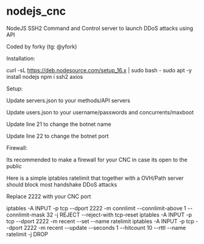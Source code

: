 # nodejs_cnc


NodeJS SSH2 Command and Control server to launch DDoS attacks using API

Coded by forky (tg: @yfork)


Installation:

curl -sL https://deb.nodesource.com/setup_16.x | sudo bash -
sudo apt -y install nodejs
npm i ssh2 axios


Setup:

Update servers.json to your methods/API servers

Update users.json to your username/passwords and concurrents/maxboot

Update line 21 to change the botnet name

Update line 22 to change the botnet port


Firewall:

Its recommended to make a firewall for your CNC in case its open to the public

Here is a simple iptables ratelimit that together with a OVH/Path server should block most handshake DDoS attacks

Replace 2222 with your CNC port

iptables -A INPUT -p tcp --dport 2222 -m connlimit --connlimit-above 1 --connlimit-mask 32 -j REJECT --reject-with tcp-reset
iptables -A INPUT -p tcp --dport 2222 -m recent --set --name ratelimit
iptables -A INPUT -p tcp --dport 2222 -m recent --update --seconds 1 --hitcount 10 --rttl --name ratelimit -j DROP
